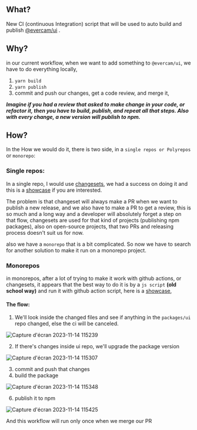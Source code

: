 ## What?
New CI (continuous Integration) script that will be used to auto build and publish [@evercam/ui](https://www.npmjs.com/package/@evercam/ui) .

## Why?
in our current workflow, when we want to add something to `@evercam/ui`, we have to do everything locally, 

1. `yarn build`
2. `yarn publish`
3. commit and push our changes, get a code review, and merge it,

**_Imagine if you had a review that asked to make change in your code, or refactor it, then you have to build, publish,  and repeat all that steps. Also with every change, a new version will publish to npm._**

## How?
In the How we would do it, there is two side, in a `single repos or Polyrepos` or `monorepo`:

### Single repos:

In a single repo, I would use [changesets](https://github.com/changesets/changesets), we had a success on doing it and this is a [showcase](https://github.com/dr1tch/evercam-ui/blob/master/README.md) if you are interested.

The problem is that changeset will always make a PR when we want to publish a new release, and we also have to make a PR to get a review, this is so much and a long way and a developer will absolutely forget a step on that flow, changesets are used for that kind of projects (publishing npm packages), also on open-source projects, that two PRs and releasing process doesn't suit us for now. 

also we have a `monorepo` that is a bit complicated. So now we have to search for another solution to make it run on a monorepo project. 

### Monorepos

in monorepos, after a lot of trying to make it work with github actions, or changesets, it appears that the best way to do it is by a `js script` **(old school way)** and run it with github action script, here is a [showcase](https://github.com/dr1tch/reactify),

#### The flow:

1. We'll look inside the changed files and see if anything in the `packages/ui` repo changed, else the ci will be canceled.

![Capture d'écran 2023-11-14 115239](https://github.com/dr1tch/reactify/assets/35114389/b24f5a78-94c0-46da-a9c7-f842ac4c7b7c)


2. If there's changes inside ui repo, we'll upgrade the package version

![Capture d'écran 2023-11-14 115307](https://github.com/dr1tch/reactify/assets/35114389/bd9e751c-eed6-45a0-b65f-dfde3d67d271)


3. commit and push that changes
4. build the package 

![Capture d'écran 2023-11-14 115348](https://github.com/dr1tch/reactify/assets/35114389/cfa7cc5d-74e7-4a71-a430-8e8460033d22)


6. publish it to npm

![Capture d'écran 2023-11-14 115425](https://github.com/dr1tch/reactify/assets/35114389/f28ae178-a96f-4dca-a90a-c624fa0d15b7)


And this workflow will run only once when we merge our PR
